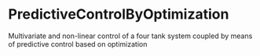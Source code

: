 # PredictiveControlByOptimization
Multivariate and non-linear control of a four tank system coupled by means of predictive control based on optimization
